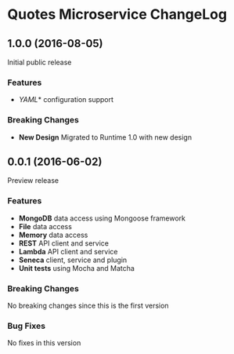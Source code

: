 # Quotes Microservice ChangeLog

## <a name="1.0.0"></a> 1.0.0 (2016-08-05)

Initial public release

### Features
* *YAML** configuration support

### Breaking Changes
* **New Design** Migrated to Runtime 1.0 with new design


## <a name="0.0.1"></a> 0.0.1 (2016-06-02)

Preview release

### Features
* **MongoDB** data access using Mongoose framework
* **File** data access 
* **Memory** data access 
* **REST** API client and service
* **Lambda** API client and service
* **Seneca** client, service and plugin
* **Unit tests** using Mocha and Matcha

### Breaking Changes
No breaking changes since this is the first version

### Bug Fixes
No fixes in this version

